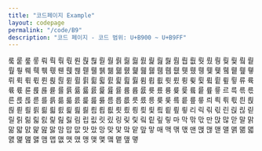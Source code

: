 ```yaml
---
title: "코드페이지 Example"
layout: codepage
permalink: "/code/B9"
description: "코드 페이지 - 코드 범위: U+B900 ~ U+B9FF"
---
```


<span class="character">뤀</span>
<span class="character">뤁</span>
<span class="character">뤂</span>
<span class="character">뤃</span>
<span class="character">뤄</span>
<span class="character">뤅</span>
<span class="character">뤆</span>
<span class="character">뤇</span>
<span class="character">뤈</span>
<span class="character">뤉</span>
<span class="character">뤊</span>
<span class="character">뤋</span>
<span class="character">뤌</span>
<span class="character">뤍</span>
<span class="character">뤎</span>
<span class="character">뤏</span>
<span class="character">뤐</span>
<span class="character">뤑</span>
<span class="character">뤒</span>
<span class="character">뤓</span>
<span class="character">뤔</span>
<span class="character">뤕</span>
<span class="character">뤖</span>
<span class="character">뤗</span>
<span class="character">뤘</span>
<span class="character">뤙</span>
<span class="character">뤚</span>
<span class="character">뤛</span>
<span class="character">뤜</span>
<span class="character">뤝</span>
<span class="character">뤞</span>
<span class="character">뤟</span>
<span class="character">뤠</span>
<span class="character">뤡</span>
<span class="character">뤢</span>
<span class="character">뤣</span>
<span class="character">뤤</span>
<span class="character">뤥</span>
<span class="character">뤦</span>
<span class="character">뤧</span>
<span class="character">뤨</span>
<span class="character">뤩</span>
<span class="character">뤪</span>
<span class="character">뤫</span>
<span class="character">뤬</span>
<span class="character">뤭</span>
<span class="character">뤮</span>
<span class="character">뤯</span>
<span class="character">뤰</span>
<span class="character">뤱</span>
<span class="character">뤲</span>
<span class="character">뤳</span>
<span class="character">뤴</span>
<span class="character">뤵</span>
<span class="character">뤶</span>
<span class="character">뤷</span>
<span class="character">뤸</span>
<span class="character">뤹</span>
<span class="character">뤺</span>
<span class="character">뤻</span>
<span class="character">뤼</span>
<span class="character">뤽</span>
<span class="character">뤾</span>
<span class="character">뤿</span>
<span class="character">륀</span>
<span class="character">륁</span>
<span class="character">륂</span>
<span class="character">륃</span>
<span class="character">륄</span>
<span class="character">륅</span>
<span class="character">륆</span>
<span class="character">륇</span>
<span class="character">륈</span>
<span class="character">륉</span>
<span class="character">륊</span>
<span class="character">륋</span>
<span class="character">륌</span>
<span class="character">륍</span>
<span class="character">륎</span>
<span class="character">륏</span>
<span class="character">륐</span>
<span class="character">륑</span>
<span class="character">륒</span>
<span class="character">륓</span>
<span class="character">륔</span>
<span class="character">륕</span>
<span class="character">륖</span>
<span class="character">륗</span>
<span class="character">류</span>
<span class="character">륙</span>
<span class="character">륚</span>
<span class="character">륛</span>
<span class="character">륜</span>
<span class="character">륝</span>
<span class="character">륞</span>
<span class="character">륟</span>
<span class="character">률</span>
<span class="character">륡</span>
<span class="character">륢</span>
<span class="character">륣</span>
<span class="character">륤</span>
<span class="character">륥</span>
<span class="character">륦</span>
<span class="character">륧</span>
<span class="character">륨</span>
<span class="character">륩</span>
<span class="character">륪</span>
<span class="character">륫</span>
<span class="character">륬</span>
<span class="character">륭</span>
<span class="character">륮</span>
<span class="character">륯</span>
<span class="character">륰</span>
<span class="character">륱</span>
<span class="character">륲</span>
<span class="character">륳</span>
<span class="character">르</span>
<span class="character">륵</span>
<span class="character">륶</span>
<span class="character">륷</span>
<span class="character">른</span>
<span class="character">륹</span>
<span class="character">륺</span>
<span class="character">륻</span>
<span class="character">를</span>
<span class="character">륽</span>
<span class="character">륾</span>
<span class="character">륿</span>
<span class="character">릀</span>
<span class="character">릁</span>
<span class="character">릂</span>
<span class="character">릃</span>
<span class="character">름</span>
<span class="character">릅</span>
<span class="character">릆</span>
<span class="character">릇</span>
<span class="character">릈</span>
<span class="character">릉</span>
<span class="character">릊</span>
<span class="character">릋</span>
<span class="character">릌</span>
<span class="character">릍</span>
<span class="character">릎</span>
<span class="character">릏</span>
<span class="character">릐</span>
<span class="character">릑</span>
<span class="character">릒</span>
<span class="character">릓</span>
<span class="character">릔</span>
<span class="character">릕</span>
<span class="character">릖</span>
<span class="character">릗</span>
<span class="character">릘</span>
<span class="character">릙</span>
<span class="character">릚</span>
<span class="character">릛</span>
<span class="character">릜</span>
<span class="character">릝</span>
<span class="character">릞</span>
<span class="character">릟</span>
<span class="character">릠</span>
<span class="character">릡</span>
<span class="character">릢</span>
<span class="character">릣</span>
<span class="character">릤</span>
<span class="character">릥</span>
<span class="character">릦</span>
<span class="character">릧</span>
<span class="character">릨</span>
<span class="character">릩</span>
<span class="character">릪</span>
<span class="character">릫</span>
<span class="character">리</span>
<span class="character">릭</span>
<span class="character">릮</span>
<span class="character">릯</span>
<span class="character">린</span>
<span class="character">릱</span>
<span class="character">릲</span>
<span class="character">릳</span>
<span class="character">릴</span>
<span class="character">릵</span>
<span class="character">릶</span>
<span class="character">릷</span>
<span class="character">릸</span>
<span class="character">릹</span>
<span class="character">릺</span>
<span class="character">릻</span>
<span class="character">림</span>
<span class="character">립</span>
<span class="character">릾</span>
<span class="character">릿</span>
<span class="character">맀</span>
<span class="character">링</span>
<span class="character">맂</span>
<span class="character">맃</span>
<span class="character">맄</span>
<span class="character">맅</span>
<span class="character">맆</span>
<span class="character">맇</span>
<span class="character">마</span>
<span class="character">막</span>
<span class="character">맊</span>
<span class="character">맋</span>
<span class="character">만</span>
<span class="character">맍</span>
<span class="character">많</span>
<span class="character">맏</span>
<span class="character">말</span>
<span class="character">맑</span>
<span class="character">맒</span>
<span class="character">맓</span>
<span class="character">맔</span>
<span class="character">맕</span>
<span class="character">맖</span>
<span class="character">맗</span>
<span class="character">맘</span>
<span class="character">맙</span>
<span class="character">맚</span>
<span class="character">맛</span>
<span class="character">맜</span>
<span class="character">망</span>
<span class="character">맞</span>
<span class="character">맟</span>
<span class="character">맠</span>
<span class="character">맡</span>
<span class="character">맢</span>
<span class="character">맣</span>
<span class="character">매</span>
<span class="character">맥</span>
<span class="character">맦</span>
<span class="character">맧</span>
<span class="character">맨</span>
<span class="character">맩</span>
<span class="character">맪</span>
<span class="character">맫</span>
<span class="character">맬</span>
<span class="character">맭</span>
<span class="character">맮</span>
<span class="character">맯</span>
<span class="character">맰</span>
<span class="character">맱</span>
<span class="character">맲</span>
<span class="character">맳</span>
<span class="character">맴</span>
<span class="character">맵</span>
<span class="character">맶</span>
<span class="character">맷</span>
<span class="character">맸</span>
<span class="character">맹</span>
<span class="character">맺</span>
<span class="character">맻</span>
<span class="character">맼</span>
<span class="character">맽</span>
<span class="character">맾</span>
<span class="character">맿</span>